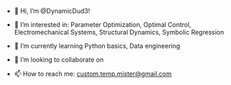 - 👋 Hi, I’m @DynamicDud3!

- 👀 I’m interested in:
Parameter Optimization,
Optimal Control,
Electromechanical Systems,
Structural Dynamics,
Symbolic Regression

- 🌱 I’m currently learning 
Python basics,
Data engineering

- 💞️ I’m looking to collaborate on 

- 📫 How to reach me:
custom.temp.mister@gmail.com

<!---
DynamicDud3/DynamicDud3 is a ✨ special ✨ repository because its `README.md` (this file) appears on your GitHub profile.
You can click the Preview link to take a look at your changes.
--->
